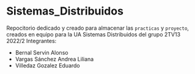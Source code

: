 # Sistemas_Distribuidos
Repocitorio dedicado y creado para almacenar las `practicas` y `proyecto`, creados en equipo para la UA Sistemas Distribuidos del grupo 2TV13 2022/2
Integrantes:
  * Bernal Servin Alonso
  * Vargas Sánchez Andrea Liliana
  * Villedaz Gozalez Eduardo

